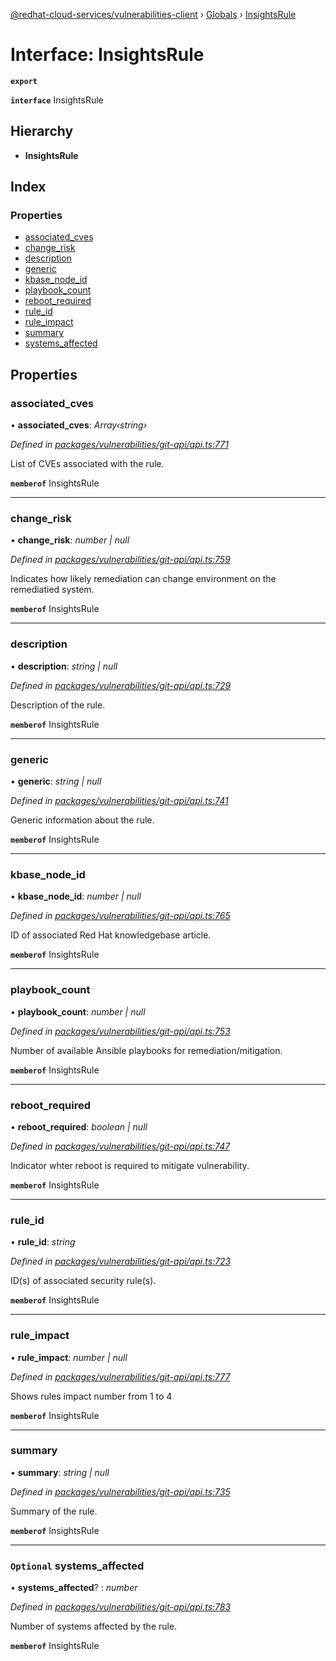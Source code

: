 [@redhat-cloud-services/vulnerabilities-client](../README.md) › [Globals](../globals.md) › [InsightsRule](insightsrule.md)

# Interface: InsightsRule

**`export`** 

**`interface`** InsightsRule

## Hierarchy

* **InsightsRule**

## Index

### Properties

* [associated_cves](insightsrule.md#associated_cves)
* [change_risk](insightsrule.md#change_risk)
* [description](insightsrule.md#description)
* [generic](insightsrule.md#generic)
* [kbase_node_id](insightsrule.md#kbase_node_id)
* [playbook_count](insightsrule.md#playbook_count)
* [reboot_required](insightsrule.md#reboot_required)
* [rule_id](insightsrule.md#rule_id)
* [rule_impact](insightsrule.md#rule_impact)
* [summary](insightsrule.md#summary)
* [systems_affected](insightsrule.md#optional-systems_affected)

## Properties

###  associated_cves

• **associated_cves**: *Array‹string›*

*Defined in [packages/vulnerabilities/git-api/api.ts:771](https://github.com/RedHatInsights/javascript-clients/blob/master/packages/vulnerabilities/git-api/api.ts#L771)*

List of CVEs associated with the rule.

**`memberof`** InsightsRule

___

###  change_risk

• **change_risk**: *number | null*

*Defined in [packages/vulnerabilities/git-api/api.ts:759](https://github.com/RedHatInsights/javascript-clients/blob/master/packages/vulnerabilities/git-api/api.ts#L759)*

Indicates how likely remediation can change environment on the remediatied system.

**`memberof`** InsightsRule

___

###  description

• **description**: *string | null*

*Defined in [packages/vulnerabilities/git-api/api.ts:729](https://github.com/RedHatInsights/javascript-clients/blob/master/packages/vulnerabilities/git-api/api.ts#L729)*

Description of the rule.

**`memberof`** InsightsRule

___

###  generic

• **generic**: *string | null*

*Defined in [packages/vulnerabilities/git-api/api.ts:741](https://github.com/RedHatInsights/javascript-clients/blob/master/packages/vulnerabilities/git-api/api.ts#L741)*

Generic information about the rule.

**`memberof`** InsightsRule

___

###  kbase_node_id

• **kbase_node_id**: *number | null*

*Defined in [packages/vulnerabilities/git-api/api.ts:765](https://github.com/RedHatInsights/javascript-clients/blob/master/packages/vulnerabilities/git-api/api.ts#L765)*

ID of associated Red Hat knowledgebase article.

**`memberof`** InsightsRule

___

###  playbook_count

• **playbook_count**: *number | null*

*Defined in [packages/vulnerabilities/git-api/api.ts:753](https://github.com/RedHatInsights/javascript-clients/blob/master/packages/vulnerabilities/git-api/api.ts#L753)*

Number of available Ansible playbooks for remediation/mitigation.

**`memberof`** InsightsRule

___

###  reboot_required

• **reboot_required**: *boolean | null*

*Defined in [packages/vulnerabilities/git-api/api.ts:747](https://github.com/RedHatInsights/javascript-clients/blob/master/packages/vulnerabilities/git-api/api.ts#L747)*

Indicator whter reboot is required to mitigate vulnerability.

**`memberof`** InsightsRule

___

###  rule_id

• **rule_id**: *string*

*Defined in [packages/vulnerabilities/git-api/api.ts:723](https://github.com/RedHatInsights/javascript-clients/blob/master/packages/vulnerabilities/git-api/api.ts#L723)*

ID(s) of associated security rule(s).

**`memberof`** InsightsRule

___

###  rule_impact

• **rule_impact**: *number | null*

*Defined in [packages/vulnerabilities/git-api/api.ts:777](https://github.com/RedHatInsights/javascript-clients/blob/master/packages/vulnerabilities/git-api/api.ts#L777)*

Shows rules impact number from 1 to 4

**`memberof`** InsightsRule

___

###  summary

• **summary**: *string | null*

*Defined in [packages/vulnerabilities/git-api/api.ts:735](https://github.com/RedHatInsights/javascript-clients/blob/master/packages/vulnerabilities/git-api/api.ts#L735)*

Summary of the rule.

**`memberof`** InsightsRule

___

### `Optional` systems_affected

• **systems_affected**? : *number*

*Defined in [packages/vulnerabilities/git-api/api.ts:783](https://github.com/RedHatInsights/javascript-clients/blob/master/packages/vulnerabilities/git-api/api.ts#L783)*

Number of systems affected by the rule.

**`memberof`** InsightsRule
